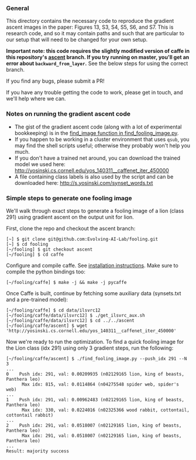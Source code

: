 ### General

This directory contains the necessary code to reproduce the gradient
ascent images in the paper: Figures 13, S3, S4, S5, S6, and S7. This
is research code, and so it may contain paths and such that are
particular to our setup that will need to be changed for your own
setup.

**Important note: this code requires the slightly modified version of caffe in this repository's [ascent](https://github.com/Evolving-AI-Lab/fooling/tree/ascent) branch. If you try running on master, you'll get an error about `backward_from_layer`.** See the below steps for using the correct branch.

If you find any bugs, please submit a PR!

If you have any trouble getting the code to work, please get in touch, and we'll help where we can.



### Notes on running the gradient ascent code

 * The gist of the gradient ascent code (along with a lot of
experimental bookkeeping) is in the
[find_image function in find_fooling_image.py](https://github.com/Evolving-AI-Lab/fooling/blob/master/caffe/ascent/find_fooling_image.py#L68-L274).
 * If you happen to be working in a
cluster environment that uses ```qsub```, you may find the shell scripts
useful; otherwise they probably won't help you much.
 * If you don't have a trained net around, you can download the trained model we used here: http://yosinski.cs.cornell.edu/yos_140311__caffenet_iter_450000
 * A file containing class labels is also used by the script and can be downloaded here: http://s.yosinski.com/synset_words.txt



### Simple steps to generate one fooling image

We'll walk through exact steps to generate a fooling image of a lion (class 291) using gradient ascent on the output unit for lion.

First, clone the repo and checkout the ascent branch:

    [~] $ git clone git@github.com:Evolving-AI-Lab/fooling.git
    [~] $ cd fooling
    [~/fooling] $ git checkout ascent
    [~/fooling] $ cd caffe

Configure and compile caffe. See [installation instructions](http://caffe.berkeleyvision.org/installation.html). Make sure to compile the python bindings too:

    [~/fooling/caffe] $ make -j && make -j pycaffe

Once Caffe is built, continue by fetching some auxiliary data (synsets.txt and a pre-trained model):

    [~/fooling/caffe] $ cd data/ilsvrc12
    [~/fooling/caffe/data/ilsvrc12] $ ./get_ilsvrc_aux.sh
    [~/fooling/caffe/data/ilsvrc12] $ cd ../../ascent
    [~/fooling/caffe/ascent] $ wget 'http://yosinski.cs.cornell.edu/yos_140311__caffenet_iter_450000'

Now we're ready to run the optimization. To find a quick fooling image for the Lion class (idx 291) using only 3 gradient steps, run the following:

    [~/fooling/caffe/ascent] $ ./find_fooling_image.py --push_idx 291 --N 3
    ...
    0    Push idx: 291, val: 0.00209935 (n02129165 lion, king of beasts, Panthera leo)
          Max idx: 815, val: 0.0114864 (n04275548 spider web, spider's web)
    ...
    1    Push idx: 291, val: 0.00962483 (n02129165 lion, king of beasts, Panthera leo)
          Max idx: 330, val: 0.0224016 (n02325366 wood rabbit, cottontail, cottontail rabbit)
    ...
    2    Push idx: 291, val: 0.0518007 (n02129165 lion, king of beasts, Panthera leo)
          Max idx: 291, val: 0.0518007 (n02129165 lion, king of beasts, Panthera leo)
    ...
    Result: majority success


